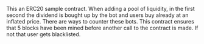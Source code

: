 This an ERC20 sample contract. When adding a pool of liquidity, in the first second the dividend is 
bought up by the bot and users buy already at an inflated price. There are ways to counter these bots. 
This contract ensures that 5 blocks have been mined before another call to the contract is made. 
If not that user gets blacklisted.
